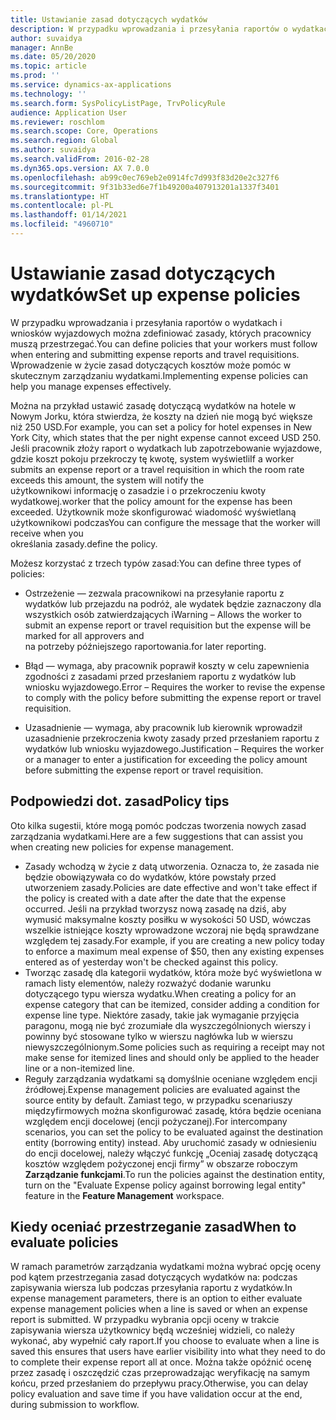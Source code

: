 ```yaml
---
title: Ustawianie zasad dotyczących wydatków
description: W przypadku wprowadzania i przesyłania raportów o wydatkach i wniosków wyjazdowych można zdefiniować w Microsoft Dynamics 365 Finance zasady dotyczące kosztów, których pracownicy muszą przestrzegać.
author: suvaidya
manager: AnnBe
ms.date: 05/20/2020
ms.topic: article
ms.prod: ''
ms.service: dynamics-ax-applications
ms.technology: ''
ms.search.form: SysPolicyListPage, TrvPolicyRule
audience: Application User
ms.reviewer: roschlom
ms.search.scope: Core, Operations
ms.search.region: Global
ms.author: suvaidya
ms.search.validFrom: 2016-02-28
ms.dyn365.ops.version: AX 7.0.0
ms.openlocfilehash: ab99c0ec769eb2e0914fc7d993f83d20e2c327f6
ms.sourcegitcommit: 9f31b33ed6e7f1b49200a407913201a1337f3401
ms.translationtype: HT
ms.contentlocale: pl-PL
ms.lasthandoff: 01/14/2021
ms.locfileid: "4960710"
---
```

# <a name="set-up-expense-policies"></a><span data-ttu-id="17a89-103">Ustawianie zasad dotyczących wydatków</span><span class="sxs-lookup"><span data-stu-id="17a89-103">Set up expense policies</span></span>

<span data-ttu-id="17a89-104">W przypadku wprowadzania i przesyłania raportów o wydatkach i wniosków wyjazdowych można zdefiniować zasady, których pracownicy muszą przestrzegać.</span><span class="sxs-lookup"><span data-stu-id="17a89-104">You can define policies that your workers must follow when entering and submitting expense reports and travel requisitions.</span></span>         
<span data-ttu-id="17a89-105">Wprowadzenie w życie zasad dotyczących kosztów może pomóc w skutecznym zarządzaniu wydatkami.</span><span class="sxs-lookup"><span data-stu-id="17a89-105">Implementing expense policies can help you manage expenses effectively.</span></span>         

<span data-ttu-id="17a89-106">Można na przykład ustawić zasadę dotyczącą wydatków na hotele w Nowym Jorku, która stwierdza, że koszty na dzień nie mogą być większe niż 250 USD.</span><span class="sxs-lookup"><span data-stu-id="17a89-106">For example, you can set a policy for hotel expenses in New York City, which states that the per night expense cannot exceed USD 250.</span></span>       
<span data-ttu-id="17a89-107">Jeśli pracownik złoży raport o wydatkach lub zapotrzebowanie wyjazdowe, gdzie koszt pokoju przekroczy tę kwotę, system wyświetli</span><span class="sxs-lookup"><span data-stu-id="17a89-107">If a worker submits an expense report or a travel requisition in which the room rate exceeds this amount, the system will notify the</span></span>        
<span data-ttu-id="17a89-108">użytkownikowi informację o zasadzie i o przekroczeniu kwoty wydatkowej.</span><span class="sxs-lookup"><span data-stu-id="17a89-108">worker that the policy amount for the expense has been exceeded.</span></span> <span data-ttu-id="17a89-109">Użytkownik może skonfigurować wiadomość wyświetlaną użytkownikowi podczas</span><span class="sxs-lookup"><span data-stu-id="17a89-109">You can configure the message that the worker will receive when you</span></span>        
<span data-ttu-id="17a89-110">określania zasady.</span><span class="sxs-lookup"><span data-stu-id="17a89-110">define the policy.</span></span>      
        
<span data-ttu-id="17a89-111">Możesz korzystać z trzech typów zasad:</span><span class="sxs-lookup"><span data-stu-id="17a89-111">You can define three types of policies:</span></span>         
        
- <span data-ttu-id="17a89-112">Ostrzeżenie — zezwala pracownikowi na przesyłanie raportu z wydatków lub przejazdu na podróż, ale wydatek będzie zaznaczony dla wszystkich osób zatwierdzających i</span><span class="sxs-lookup"><span data-stu-id="17a89-112">Warning – Allows the worker to submit an expense report or travel requisition but the expense will be marked for all approvers and</span></span>        
  <span data-ttu-id="17a89-113">na potrzeby późniejszego raportowania.</span><span class="sxs-lookup"><span data-stu-id="17a89-113">for later reporting.</span></span>        

- <span data-ttu-id="17a89-114">Błąd — wymaga, aby pracownik poprawił koszty w celu zapewnienia zgodności z zasadami przed przesłaniem raportu z wydatków lub wniosku wyjazdowego.</span><span class="sxs-lookup"><span data-stu-id="17a89-114">Error – Requires the worker to revise the expense to comply with the policy before submitting the expense report or travel requisition.</span></span>       
 
 - <span data-ttu-id="17a89-115">Uzasadnienie — wymaga, aby pracownik lub kierownik wprowadził uzasadnienie przekroczenia kwoty zasady przed przesłaniem raportu z wydatków lub wniosku wyjazdowego.</span><span class="sxs-lookup"><span data-stu-id="17a89-115">Justification – Requires the worker or a manager to enter a justification for exceeding the policy amount before submitting the expense report or travel requisition.</span></span>        

## <a name="policy-tips"></a><span data-ttu-id="17a89-116">Podpowiedzi dot. zasad</span><span class="sxs-lookup"><span data-stu-id="17a89-116">Policy tips</span></span>
<span data-ttu-id="17a89-117">Oto kilka sugestii, które mogą pomóc podczas tworzenia nowych zasad zarządzania wydatkami.</span><span class="sxs-lookup"><span data-stu-id="17a89-117">Here are a few suggestions that can assist you when creating new policies for expense management.</span></span> 
* <span data-ttu-id="17a89-118">Zasady wchodzą w życie z datą utworzenia. Oznacza to, że zasada nie będzie obowiązywała co do wydatków, które powstały przed utworzeniem zasady.</span><span class="sxs-lookup"><span data-stu-id="17a89-118">Policies are date effective and won't take effect if the policy is created with a date after the date that the expense occurred.</span></span> <span data-ttu-id="17a89-119">Jeśli na przykład tworzysz nową zasadę na dziś, aby wymusić maksymalne koszty posiłku w wysokości 50 USD, wówczas wszelkie istniejące koszty wprowadzone wczoraj nie będą sprawdzane względem tej zasady.</span><span class="sxs-lookup"><span data-stu-id="17a89-119">For example, if you are creating a new policy today to enforce a maximum meal expense of $50, then any existing expenses entered as of yesterday won't be checked against this policy.</span></span>
* <span data-ttu-id="17a89-120">Tworząc zasadę dla kategorii wydatków, która może być wyświetlona w ramach listy elementów, należy rozważyć dodanie warunku dotyczącego typu wiersza wydatku.</span><span class="sxs-lookup"><span data-stu-id="17a89-120">When creating a policy for an expense category that can be itemized, consider adding a condition for expense line type.</span></span> <span data-ttu-id="17a89-121">Niektóre zasady, takie jak wymaganie przyjęcia paragonu, mogą nie być zrozumiałe dla wyszczególnionych wierszy i powinny być stosowane tylko w wierszu nagłówka lub w wierszu niewyszczególnionym.</span><span class="sxs-lookup"><span data-stu-id="17a89-121">Some policies such as requiring a receipt may not make sense for itemized lines and should only be applied to the header line or a non-itemized line.</span></span> 
* <span data-ttu-id="17a89-122">Reguły zarządzania wydatkami są domyślnie oceniane względem encji źródłowej.</span><span class="sxs-lookup"><span data-stu-id="17a89-122">Expense management policies are evaluated against the source entity by default.</span></span> <span data-ttu-id="17a89-123">Zamiast tego, w przypadku scenariuszy międzyfirmowych można skonfigurować zasadę, która będzie oceniana względem encji docelowej (encji pożyczanej).</span><span class="sxs-lookup"><span data-stu-id="17a89-123">For intercompany scenarios, you can set the policy to be evaluated against the destination entity (borrowing entity) instead.</span></span> <span data-ttu-id="17a89-124">Aby uruchomić zasady w odniesieniu do encji docelowej, należy włączyć funkcję „Oceniaj zasadę dotyczącą kosztów względem pożyczonej encji firmy” w obszarze roboczym **Zarządzanie funkcjami**.</span><span class="sxs-lookup"><span data-stu-id="17a89-124">To run the policies against the destination entity, turn on the "Evaluate Expense policy against borrowing legal entity" feature in the **Feature Management** workspace.</span></span>

## <a name="when-to-evaluate-policies"></a><span data-ttu-id="17a89-125">Kiedy oceniać przestrzeganie zasad</span><span class="sxs-lookup"><span data-stu-id="17a89-125">When to evaluate policies</span></span>

<span data-ttu-id="17a89-126">W ramach parametrów zarządzania wydatkami można wybrać opcję oceny pod kątem przestrzegania zasad dotyczących wydatków na: podczas zapisywania wiersza lub podczas przesyłania raportu z wydatków.</span><span class="sxs-lookup"><span data-stu-id="17a89-126">In expense management parameters, there is an option to either evaluate expense management policies when a line is saved or when an expense report is submitted.</span></span> <span data-ttu-id="17a89-127">W przypadku wybrania opcji oceny w trakcie zapisywania wiersza użytkownicy będą wcześniej widzieli, co należy wykonać, aby wypełnić cały raport.</span><span class="sxs-lookup"><span data-stu-id="17a89-127">If you choose to evaluate when a line is saved this ensures that users have earlier visibility into what they need to do to complete their expense report all at once.</span></span> <span data-ttu-id="17a89-128">Można także opóźnić ocenę przez zasadę i oszczędzić czas przeprowadzając weryfikację na samym końcu, przed przesłaniem do przepływu pracy.</span><span class="sxs-lookup"><span data-stu-id="17a89-128">Otherwise, you can delay policy evaluation and save time if you have validation occur at the end, during submission to workflow.</span></span>

